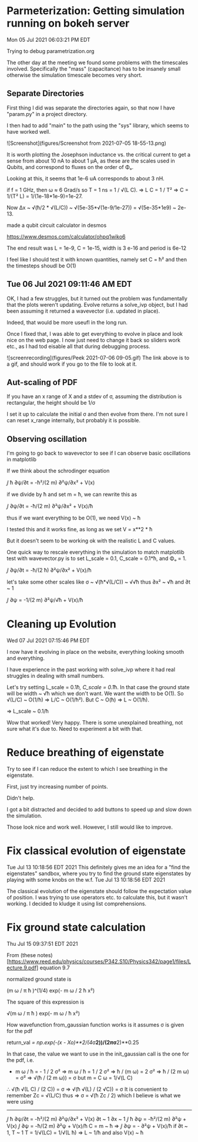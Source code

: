 # Parmeterization: Getting simulation running on bokeh server

Mon 05 Jul 2021 06:03:21 PM EDT

Trying to debug parametrization.org

The other day at the meeting we found some problems with the
timescales involved.  Specifically the "mass" (capacitance) has to be
insanely small otherwise the simulation timescale becomes very short.

## Separate Directories

First thing I did was separate the directories again, so that now I
have "param.py" in a project directory.

I then had to add "main" to the path using the "sys" library, which
seems to have worked well.

![Screenshot](figures/Screenshot from 2021-07-05 18-55-13.png)

It is worth plotting the Josephson inductance vs. the critical current to get a sense from about
10 nA to about 1 μA, as these are the scales used in Qubits, and correspond to fluxes on the 
order of Φₒ.

Looking at this, it seems that 1e-6 uA corresponds to about 3 nH.

if f = 1 GHz, then ω ≈ 6 Grad/s so T = 1 ns = 1 / √(L C).
⇒ L C = 1 / T² ⇒ C = 1/(T² L) = 1/(1e-18*1e-9)=1e-27.

Now Δx ~ √(ħ/2 * √(L/C)) ~ √(5e-35*√(1e-9/1e-27)) = √(5e-35*1e9) ~ 2e-13.

made a qubit circuit calculator in desmos

<https://www.desmos.com/calculator/ohpq1wiko6>

The end result was L = 1e-9, C = 1e-15, width is 3 e-16 and period is 6e-12

I feel like I should test it with known quantities, namely set C = ħ² and then
the timesteps shoudl be O(1)

## Tue 06 Jul 2021 09:11:46 AM EDT

OK, I had a few struggles, but it turned out the problem was fundamentally
that the plots weren't updating.  Evolve returns a solve_ivp object, but
I had been assuming it returned a wavevector (i.e. updated in place).

Indeed, that would be more useufl in the long run.

Once I fixed that, I was able to get everything to evolve in place and
look nice on the web page.  I now just need to change it back so
sliders work etc., as I had tod eisable all that during debugging
process.

![screenrecording](figures/Peek 2021-07-06 09-05.gif)
The link above is to a gif, and should work if you go to the file to look at it.
## Aut-scaling of PDF

If you have an x range of X and a stdev of σ, assuming the distribution
is rectangular, the height should be 1/σ

I set it up to calculate the initial σ and then evolve from there.
I'm not sure I can reset x_range internally, but probably it is possible.

## Observing oscillation

I'm going to go back to wavevector to see if I can observe basic oscillations
in matplotlib

If we think about the schrodinger equation

ⅉ ħ ∂ψ/∂t = -ħ²/(2 m) ∂²ψ/∂x² + V(x)

if we divide by  ħ and set m = ħ, we can rewrite this as


ⅉ ∂ψ/∂t = -ħ/(2 m) ∂²ψ/∂x² + V(x)/ħ

thus if we want everything to be O(1), we need V(x) ~ ħ

I tested this and it works fine, as long as we set V = x**2 * ħ

But it doesn't seem to be working ok with the realistic L and C
values.

One quick way to rescale everything in the simulation to match matplotlib
test with wavevector.py is to set L_scale = 0.1, C_scale = 0.1*ħ, and Φₒ = 1.

ⅉ ∂ψ/∂t = -ħ/(2 ħ) ∂²ψ/∂x² + V(x)/ħ

let's take some other scales like σ ~ √(ħ*√(L/C)) ~ √√ħ thus ∂x² ~ √ħ and
∂t ~ 1

ⅉ ∂ψ = -1/(2 m) ∂²ψ/√ħ + V(x)/ħ

# Cleaning up Evolution
Wed 07 Jul 2021 07:15:46 PM EDT

I now have it evolving in place on the website, everything looking smooth and
everything.

I have experience in the past working with solve_ivp where it had real struggles in dealing with small numbers.

Let's try setting L_scale = 0.1*ħ, C_scale = 0.1*ħ.  In that case the
ground state will be width ~ √ħ which we don't want.  We want the width
to be O(1).  So √(L/C) ~ O(1/ħ) ⇒ L/C ~ O(1/ħ²).  But C ~ O(ħ) ⇒ L ~ O(1/ħ).

⇒ L_scale ~ 0.1/ħ

Wow that worked!  Very happy.  There is some unexplained breathing, not sure
what it's due to.  Need to experiment a bit with that.

# Reduce breathing of eigenstate

Try to see if I can reduce the extent to which I see breathing in the eigenstate.

First, just try increasing number of points. 

Didn't help.

I got a bit distracted and decided to add buttons to speed up and slow down the simulation.

Those look nice and work well.  However, I still would like to improve.
# Fix classical evolution of eigenstate

Tue Jul 13 10:18:56 EDT 2021
This definitely gives me an idea for a "find the eigenstates" sandbox, where you try to find
the ground state eigenstates by playing with some knobs on the w.f.
Tue Jul 13 10:18:56 EDT 2021

The classical evolution of the eigenstate should follow the expectation
value of position.  I was trying to use operators etc. to calculate this, but
it wasn't working.  I decided to kludge it using list comprehensions.

# Fix ground state calculation

Thu Jul 15 09:37:51 EDT 2021

From (these notes)[https://www.reed.edu/physics/courses/P342.S10/Physics342/page1/files/Lecture.9.pdf]
equation 9.7

normalized ground state is

(m ω / π ħ )^(1/4) exp(- m ω / 2 ħ x²)

The square of this expression is

√(m ω / π ħ ) exp(- m ω / ħ x²)

How wavefunction from_gaussian function works is it assumes σ is given for the pdf

return_val *= np.exp(-(x - Xo)**2/(4*σ**2))/(2*π*σ**2)**0.25

In that case, the value we want to use in the init_gaussian call is the one for the pdf, i.e.

- m ω / ħ = - 1 / 2 σ²
⇒ m ω / ħ =  1 / 2 σ²
⇒ ħ / (m ω) =  2 σ²
⇒ ħ / (2 m ω) =  σ²
⇒ √(ħ / (2 m ω)) =  σ
but
m = C
ω = 1/√(L C)

∴ √(ħ √(L C) / (2 C)) =  σ
⇒ √(ħ √(L) / (2 √C)) =  σ
It is convenient to remember Zc = √(L/C) thus
⇒ σ = √(ħ Zc / 2) which I believe is what we were using

-----

ⅉ ħ ∂ψ/∂t = -ħ²/(2 m) ∂²ψ/∂x² + V(x)
∂t ~ 1
∂x ~ 1
ⅉ ħ ∂ψ = -ħ²/(2 m) ∂²ψ + V(x)
ⅉ ∂ψ = -ħ/(2 m) ∂²ψ + V(x)/ħ
C = m ~ ħ
⇒ ⅉ ∂ψ = - ∂²ψ + V(x)/ħ
if ∂t ~ 1, T ~ 1
T = 1/√(LC) = 1/√(L ħ) ⇒ L ~ 1/ħ
and also
V(x) ~ ħ
